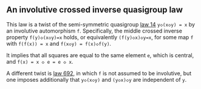 ## An involutive crossed inverse quasigroup law

This law is a twist of the semi-symmetric quasigroup [law 14](https://teorth.github.io/equational_theories/implications/?14) `y◇(x◇y) = x` by an involutive automorphism `f`.  Specifically, the middle crossed inverse property `f(y)◇(x◇y)=x` holds, or equivalently `(f(y)◇x)◇y=x`, for some map `f` with `f(f(x)) = x` and `f(x◇y) = f(x)◇f(y)`.

It implies that all squares are equal to the same element `e`, which is central, and `f(x) = x ◇ e = e ◇ x`.

A different twist is [law 692](https://teorth.github.io/equational_theories/implications/?692), in which `f` is not assumed to be involutive, but one imposes additionally that `y◇(x◇y)` and `(y◇x)◇y` are independent of `y`.
